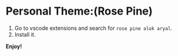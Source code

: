 # Personal Theme:(Rose Pine)

1. Go to vscode extensions and search for `rose pine alok aryal`. 
2. Install it.

**Enjoy!**
